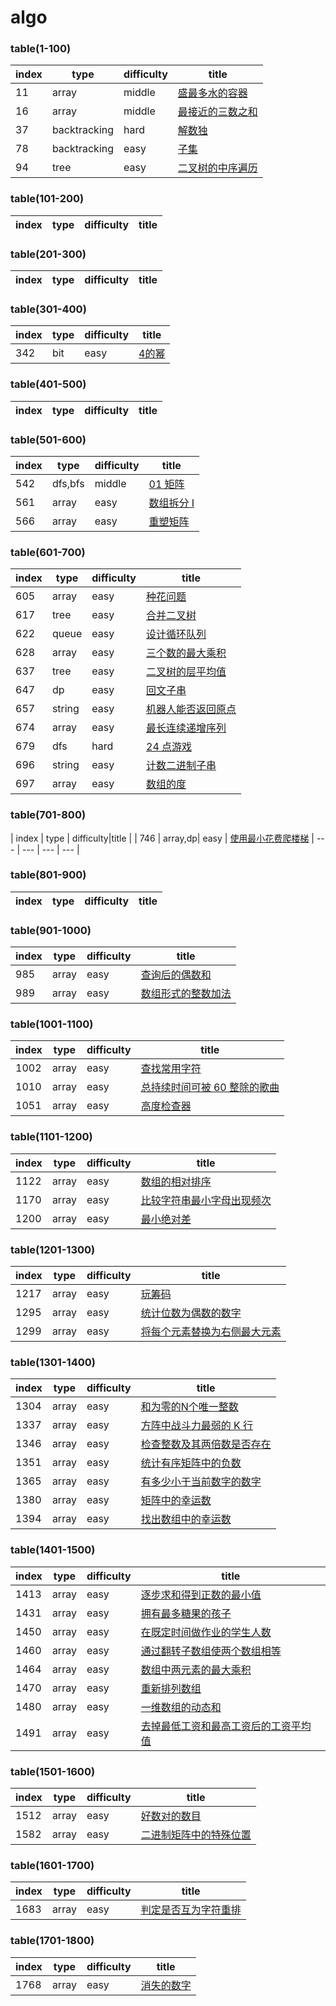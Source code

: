 ﻿# algo

### table(1-100)
| index | type | difficulty|title |
| --- | --- | --- | --- |
| 11 | array | middle | [盛最多水的容器](https://leetcode-cn.com/problems/container-with-most-water/)|
| 16 | array | middle | [最接近的三数之和](https://leetcode-cn.com/problems/3sum-closest/)|
| 37 | backtracking | hard | [解数独](https://leetcode-cn.com/problems/sudoku-solver/)|
| 78 | backtracking | easy | [子集](https://leetcode-cn.com/problems/subsets/) |
| 94 | tree | easy | [二叉树的中序遍历](https://leetcode-cn.com/problems/binary-tree-inorder-traversal/)|
### table(101-200)
| index | type | difficulty|title |
| --- | --- | --- | --- |
### table(201-300)
| index | type | difficulty|title |
| --- | --- | --- | --- |
### table(301-400)
| index | type | difficulty|title |
| --- | --- | --- | --- |
| 342 | bit | easy | [4的幂](https://leetcode-cn.com/problems/power-of-four/)|
### table(401-500)
| index | type | difficulty|title |
| --- | --- | --- | --- |
### table(501-600)
| index | type | difficulty|title |
| --- | --- | --- | --- |
| 542 | dfs,bfs | middle |[01 矩阵](https://leetcode-cn.com/problems/01-matrix/) |
| 561 | array | easy |[数组拆分 I](https://leetcode-cn.com/problems/array-partition-i/) |
| 566 | array | easy |[重塑矩阵](https://leetcode-cn.com/problems/reshape-the-matrix/) |
### table(601-700)
| index | type | difficulty|title |
| --- | --- | --- | --- |
| 605 | array | easy |[种花问题](https://leetcode-cn.com/problems/can-place-flowers/) |
| 617 | tree | easy | [合并二叉树](https://leetcode-cn.com/problems/merge-two-binary-trees/) |
| 622 | queue | easy |[设计循环队列](https://leetcode-cn.com/problems/design-circular-queue/) |
| 628 | array | easy |[三个数的最大乘积](https://leetcode-cn.com/problems/maximum-product-of-three-numbers/) |
| 637 | tree | easy |[二叉树的层平均值](https://leetcode-cn.com/problems/average-of-levels-in-binary-tree/) |
| 647 | dp | easy |[回文子串](https://leetcode-cn.com/problems/palindromic-substrings/) |
| 657 | string | easy |[机器人能否返回原点](https://leetcode-cn.com/problems/robot-return-to-origin/) |
| 674 | array | easy |[最长连续递增序列](https://leetcode-cn.com/problems/longest-continuous-increasing-subsequence/) |
| 679 | dfs | hard |[24 点游戏](https://leetcode-cn.com/problems/24-game/) |
| 696 | string | easy |[计数二进制子串](https://leetcode-cn.com/problems/count-binary-substrings/) |
| 697 | array | easy |[ 数组的度](https://leetcode-cn.com/problems/degree-of-an-array/submissions/) |
### table(701-800)
| index | type | difficulty|title |
| 746 | array,dp| easy | [使用最小花费爬楼梯](https://leetcode-cn.com/problems/min-cost-climbing-stairs/)
| --- | --- | --- | --- |
### table(801-900)
| index | type | difficulty|title |
| --- | --- | --- | --- |
### table(901-1000)
| index | type | difficulty|title |
| --- | --- | --- | --- |
| 985 | array | easy | [查询后的偶数和](https://leetcode-cn.com/problems/sum-of-even-numbers-after-queries/) |
| 989 | array | easy | [数组形式的整数加法](https://leetcode-cn.com/problems/add-to-array-form-of-integer/) |
### table(1001-1100)
| index | type | difficulty|title |
| --- | --- | --- | --- |
| 1002 | array | easy | [查找常用字符](https://leetcode-cn.com/problems/find-common-characters/)|
| 1010 | array | easy | [总持续时间可被 60 整除的歌曲](https://leetcode-cn.com/problems/pairs-of-songs-with-total-durations-divisible-by-60/)|
| 1051 | array | easy | [高度检查器](https://leetcode-cn.com/problems/height-checker/)|
### table(1101-1200)
| index | type | difficulty|title |
| --- | --- | --- | --- |
| 1122 | array | easy |[数组的相对排序](https://leetcode-cn.com/problems/relative-sort-array/) |
| 1170 | array | easy | [比较字符串最小字母出现频次](https://leetcode-cn.com/problems/compare-strings-by-frequency-of-the-smallest-character/)
| 1200 | array | easy |[最小绝对差](https://leetcode-cn.com/problems/minimum-absolute-difference/)|
### table(1201-1300)
| index | type | difficulty|title |
| --- | --- | --- | --- |
| 1217 | array | easy |[玩筹码](https://leetcode-cn.com/problems/minimum-cost-to-move-chips-to-the-same-position/) |
| 1295 | array | easy |[统计位数为偶数的数字](https://leetcode-cn.com/problems/find-numbers-with-even-number-of-digits/) |
| 1299 | array | easy |[将每个元素替换为右侧最大元素](https://leetcode-cn.com/problems/replace-elements-with-greatest-element-on-right-side/) |
### table(1301-1400)
| index | type | difficulty|title |
| --- | --- | --- | --- |
| 1304 | array | easy |[和为零的N个唯一整数](https://leetcode-cn.com/problems/find-n-unique-integers-sum-up-to-zero/) |
| 1337 | array | easy |[方阵中战斗力最弱的 K 行](https://leetcode-cn.com/problems/the-k-weakest-rows-in-a-matrix/) |
| 1346 | array | easy |[检查整数及其两倍数是否存在](https://leetcode-cn.com/problems/check-if-n-and-its-double-exist/) |
| 1351 | array | easy |[统计有序矩阵中的负数](https://leetcode-cn.com/problems/count-negative-numbers-in-a-sorted-matrix/) |
| 1365 | array | easy |[有多少小于当前数字的数字](https://leetcode-cn.com/problems/how-many-numbers-are-smaller-than-the-current-number/) |
| 1380 | array | easy |[矩阵中的幸运数](https://leetcode-cn.com/problems/lucky-numbers-in-a-matrix/)|
| 1394 | array | easy |[找出数组中的幸运数](https://leetcode-cn.com/problems/find-lucky-integer-in-an-array/) |

### table(1401-1500)
| index | type | difficulty|title |
| --- | --- | --- | --- |
| 1413 | array | easy | [逐步求和得到正数的最小值](https://leetcode-cn.com/problems/minimum-value-to-get-positive-step-by-step-sum/)|
| 1431 | array | easy | [拥有最多糖果的孩子](https://leetcode-cn.com/problems/kids-with-the-greatest-number-of-candies/) |
| 1450 | array | easy | [在既定时间做作业的学生人数](https://leetcode-cn.com/problems/number-of-students-doing-homework-at-a-given-time/) |
| 1460 | array | easy | [通过翻转子数组使两个数组相等](https://leetcode-cn.com/problems/make-two-arrays-equal-by-reversing-sub-arrays/) |
| 1464 | array | easy | [数组中两元素的最大乘积](https://leetcode-cn.com/problems/maximum-product-of-two-elements-in-an-array/) |
| 1470 | array | easy | [重新排列数组](https://leetcode-cn.com/problems/shuffle-the-array/) |
| 1480 | array | easy | [一维数组的动态和](https://leetcode-cn.com/problems/running-sum-of-1d-array/) |
| 1491 | array | easy | [去掉最低工资和最高工资后的工资平均值](https://leetcode-cn.com/problems/average-salary-excluding-the-minimum-and-maximum-salary/)
### table(1501-1600)
| index | type | difficulty|title |
| --- | --- | --- | --- |
| 1512 | array | easy | [好数对的数目](https://leetcode-cn.com/problems/number-of-good-pairs/) |
| 1582 | array | easy | [二进制矩阵中的特殊位置](https://leetcode-cn.com/problems/special-positions-in-a-binary-matrix/)|
### table(1601-1700)
| index | type | difficulty|title |
| --- | --- | --- | --- |
| 1683 | array | easy | [判定是否互为字符重排](https://leetcode-cn.com/problems/check-permutation-lcci/)

### table(1701-1800)
| index | type | difficulty|title |
| --- | --- | --- | --- |
| 1768 | array | easy | [消失的数字](https://leetcode-cn.com/problems/missing-number-lcci/)

